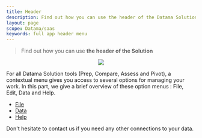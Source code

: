 ```yaml
---
title: Header
description: Find out how you can use the header of the Datama Solutions
layout: page
scope: Datama/saas
keywords: full app header menu
---
```


> Find out how you can use **the header of the Solution**

<center><img src="{{site.url}}/{{site.baseurl}}/core_app/new/interface/header/images/header.png"/></center>



For all Datama Solution tools (Prep, Compare, Assess and Pivot), a contextual menu gives you access to several options for managing your work. In this part, we give a brief overview of these option menus : File, Edit, Data and Help.


- [File]({{site.url}}/{{site.baseurl}}/core_app/new/interface/header/file.html)
- [Data]({{site.url}}/{{site.baseurl}}/core_app/new/interface/header/data.html)
- [Help]({{site.url}}/{{site.baseurl}}/core_app/new/interface/header/help.html)




Don't hesitate to contact us if you need any other connections to your data.
